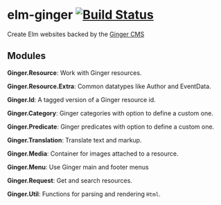 # elm-ginger [![Build Status](https://travis-ci.com/driebit/elm-ginger.svg?branch=master)](https://travis-ci.com/driebit/elm-ginger)

Create Elm websites backed by the [Ginger CMS](https://github.com/driebit/ginger)


## Modules


**Ginger.Resource**: Work with Ginger resources.

**Ginger.Resource.Extra**: Common datatypes like Author and EventData.

**Ginger.Id**: A tagged version of a Ginger resource id.

**Ginger.Category**: Ginger categories with option to define a custom one.

**Ginger.Predicate**: Ginger predicates with option to define a custom one.

**Ginger.Translation**: Translate text and markup.

**Ginger.Media**: Container for images attached to a resource.

**Ginger.Menu**: Use Ginger main and footer menus

**Ginger.Request**: Get and search resources.

**Ginger.Util**: Functions for parsing and rendering `Html`.
